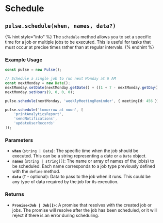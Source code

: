 # Schedule



## `pulse.schedule(when, names, data?)`

{% hint style="info" %}
The `schedule` method allows you to set a specific time for a job or multiple jobs to be executed. This is useful for tasks that must occur at precise times rather than at regular intervals.
{% endhint %}

### Example Usage

```typescript
const pulse = new Pulse();

// Schedule a single job to run next Monday at 9 AM
const nextMonday = new Date();
nextMonday.setDate(nextMonday.getDate() + ((1 + 7 - nextMonday.getDay()) % 7 || 7));
nextMonday.setHours(9, 0, 0, 0);

pulse.schedule(nextMonday, 'weeklyMeetingReminder', { meetingId: 456 });

pulse.schedule('tomorrow at noon', [
	'printAnalyticsReport',
	'sendNotifications',
	'updateUserRecords'
]);
```



### Parameters

* **`when`** (`string | Date`): The specific time when the job should be executed. This can be a string representing a date or a `Date` object.
* **`names`** (`string | string[]`): The name or array of names of the job(s) to be scheduled. Each name corresponds to a job type previously defined with the `define` method.
* **`data`** (`T` - optional): Data to pass to the job when it runs. This could be any type of data required by the job for its execution.

### Returns

* **`Promise<Job | Job[]>`**: A promise that resolves with the created job or jobs. The promise will resolve after the job has been scheduled, or it will reject if there is an error during scheduling.



